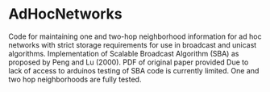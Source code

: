 # AdHocNetworks
Code for maintaining one and two-hop neighborhood information for ad hoc networks with strict storage requirements for use in broadcast and unicast algorithms.
Implementation of Scalable Broadcast Algorithm (SBA) as proposed by Peng and Lu (2000). PDF of original paper provided
Due to lack of access to arduinos testing of SBA code is currently limited. One and two hop neighborhoods are fully tested.

